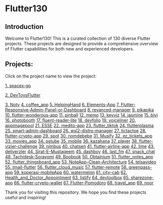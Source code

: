 # Flutter130

## Introduction
Welcome to Flutter130! This is a curated collection of 130 diverse Flutter projects. These projects are designed to provide a comprehensive overview of Flutter capabilities for both new and experienced developers.

## Projects:
Click on the project name to view the project:

<a href="https://github.com/jesusrp98/spacex-go">1. spacex-go</a>

<a href="https://github.com/gumbarros/DevToysFlutter">2. DevToysFlutter</a>

<a href="https://github.com/JohnKinyanjui/Noty">3. Noty</a>
<a href="https://github.com/AmineLAHRIM/coffee_app">4. coffee_app</a>
<a href="https://github.com/HarshCasper/HelpingHand">5. HelpingHand</a>
<a href="https://github.com/brianrobles204/Elements-App">6. Elements-App</a>
<a href="https://github.com/abuanwar072/Flutter-Responsive-Admin-Panel-or-Dashboard">7. Flutter-Responsive-Admin-Panel-or-Dashboard</a>
<a href="https://github.com/revanced/revanced-manager">8. revanced-manager</a>
<a href="https://github.com/niuhuan/pikapika">9. pikapika</a>
<a href="https://github.com/gskinnerTeam/flutter-wonderous-app">10. flutter-wonderous-app</a>
<a href="https://github.com/flutter/pinball">11. pinball</a>
<a href="https://github.com/olmps/memo">12. memo</a>
<a href="https://github.com/mulaRahul/keyviz">13. keyviz</a>
<a href="https://github.com/niuhuan/jasmine">14. jasmine</a>
<a href="https://github.com/biyidev/biyi">15. biyi</a>
<a href="https://github.com/flutter/photobooth">16. photobooth</a>
<a href="https://github.com/yang991178/fluent-reader-lite">17. fluent-reader-lite</a>
<a href="https://github.com/mhmzdev/devfolio">18. devfolio</a>
<a href="https://github.com/maxkrieger/voiceliner">19. voiceliner</a>
<a href="https://github.com/prateekmedia/appimagepool">20. appimagepool</a>
<a href="https://github.com/CympleTech/ESSE">21. ESSE</a>
<a href="https://github.com/meditohq/medito-app">22. medito-app</a>
<a href="https://github.com/DingMouRen/flutter_tiktok">23. flutter_tiktok</a>
<a href="https://github.com/felixblaschke/flutterplasma">24. flutterplasma</a>
<a href="https://github.com/deniscolak/smart-admin-dashboard">25. smart-admin-dashboard</a>
<a href="https://github.com/bostrot/wsl2-distro-manager">26. wsl2-distro-manager</a>
<a href="https://github.com/filiph/tictactoe">27. tictactoe</a>
<a href="https://github.com/salvadordeveloper/flutter-crypto-app">28. flutter-crypto-app</a>
<a href="https://github.com/dshukertjr/spot">29. spot</a>
<a href="https://github.com/hamaluik/nomdebebe">30. nomdebebe</a>
<a href="https://github.com/gokadzev/Musify">31. Musify</a>
<a href="https://github.com/arafaysaleem/ez_tickets_app">32. ez_tickets_app</a>
<a href="https://github.com/Roaa94/movies_app">33. movies_app</a>
<a href="https://github.com/prateekmedia/pstube">34. pstube</a>
<a href="https://github.com/freeCodeCamp/mobile">35. mobile</a>
<a href="https://github.com/yukino-org/kazahana">36. kazahana</a>
<a href="https://github.com/koel/player">37. player</a>
<a href="https://github.com/merixstudio/flutter-vizier-challenge">38. flutter-vizier-challenge</a>
<a href="https://github.com/david-legend/nimbus">39. nimbus</a>
<a href="https://github.com/chatsen/chatsen">40. chatsen</a>
<a href="https://github.com/martinoyovo/flutter-airline-app">41. flutter-airline-app</a>
<a href="https://github.com/AlexVitalik/lime">42. lime</a>
<a href="https://github.com/AhmedLSayed9/deliverzler">43. deliverzler</a>
<a href="https://github.com/muhammadtalhasultan/Sirat-E-Mustaqeem">44. Sirat-E-Mustaqeem</a>
<a href="https://github.com/mj-hd/dashboy">45. dashboy</a>
<a href="https://github.com/elias8/last_fm">46. last_fm</a>
<a href="https://github.com/Kennygunderman/snack_chat">47. snack_chat</a>
<a href="https://github.com/Suwayomi/Tachidesk-Sorayomi">48. Tachidesk-Sorayomi</a>
<a href="https://github.com/julienlebren/Boobook">49. Boobook</a>
<a href="https://github.com/ImranR98/Obtainium">50. Obtainium</a>
<a href="https://github.com/31Carlton7/flutter_notes_app">51. flutter_notes_app</a>
<a href="https://github.com/thingsboard/flutter_thingsboard_app">52. flutter_thingsboard_app</a>
<a href="https://github.com/imSanjaySoni/NoteApp-Clean-Architecture">53. NoteApp-Clean-Architecture</a>
<a href="https://github.com/telsacoin/telsavideo">54. telsavideo</a>
<a href="https://github.com/linagora/tmail-flutter">55. tmail-flutter</a>
<a href="https://github.com/masterxing/flutter_cloud_music">56. flutter_cloud_music</a>
<a href="https://github.com/e200/flutter-remote">57. flutter-remote</a>
<a href="https://github.com/GreenPassApp/greenpass-app">58. greenpass-app</a>
<a href="https://github.com/koperasi-rlp1/koperasi-mobileApp">59. koperasi-mobileApp</a>
<a href="https://github.com/idootop/watermelon">60. watermelon</a>
<a href="https://github.com/hello-paulvin/city-cab">61. city-cab</a>
<a href="https://github.com/dc-exe/Health_and_Doctor_Appointment">62. Health_and_Doctor_Appointment</a>
<a href="https://github.com/dinurymomshad/listify">63. listify</a>
<a href="https://github.com/PolyglotNetwork/devtoolbox">64. devtoolbox</a>
<a href="https://github.com/SharezoneApp/sharezone-app">65. sharezone-app</a>
<a href="https://github.com/JErazo7/flutter-crypto-wallet">66. flutter-crypto-wallet</a>
<a href="https://github.com/wilsonowilson/Flutter-Pomodoro">67. Flutter-Pomodoro</a>
<a href="https://github.com/Shadow60539/travel_app">68. travel_app</a>
<a href="https://github.com/pr-Mais/noor">69. noor</a>


Thank you for visiting this repository. We hope you find these projects useful and inspiring!
